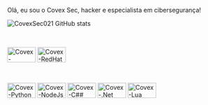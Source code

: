 Olá, eu sou o Covex Sec, hacker e especialista em cibersegurança!

![CovexSec021 GitHub stats](https://github-readme-stats.vercel.app/api?username=anuraghazra&show_icons=true&theme=transparent)
##
<div style="display: inline_block"><br>
  <img align="center" alt="Covex-Arch_Linux" height="35" width="65" src="https://img.shields.io/badge/Arch_Linux-1793D1?style=for-the-badge&logo=arch-linux&logoColor=white">
  <img align="center" alt="Covex-RedHat" height="35" width="65" src="https://img.shields.io/badge/Red%20Hat-EE0000?style=for-the-badge&logo=redhat&logoColor=white">
</div>

##

<div style="display: inline_block"><br>
  <img align="center" alt="Covex-Python" height="35" width="65" src="https://img.shields.io/badge/Python-14354C?style=for-the-badge&logo=python&logoColor=white">
  <img align="center" alt="Covex-NodeJs" height="35" width="65" src="https://img.shields.io/badge/Node.js-43853D?style=for-the-badge&logo=node.js&logoColor=white">
  <img align="center" alt="Covex-C##" height="35" width="65" src="https://img.shields.io/badge/C%23-239120?style=for-the-badge&logo=c-sharp&logoColor=white">
  <img align="center" alt="Covex-.Net" height="35" width="65" src="https://img.shields.io/badge/.NET-5C2D91?style=for-the-badge&logo=.net&logoColor=white">
  <img align="center" alt="Covex-Lua" height="35" width="65" src="https://img.shields.io/badge/Lua-2C2D72?style=for-the-badge&logo=lua&logoColor=white">
</div>
